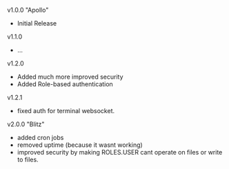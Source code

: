 v1.0.0 "Apollo"

- Initial Release

v1.1.0

- ...

v1.2.0

- Added much more improved security
- Added Role-based authentication

v1.2.1

- fixed auth for terminal websocket.

v2.0.0 "Blitz"

- added cron jobs
- removed uptime (because it wasnt working)
- improved security by making ROLES.USER cant operate on files or write to files.
